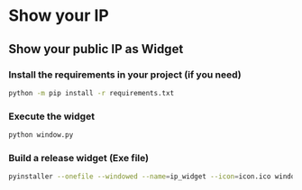 # Show your IP
## Show your public IP as Widget


### Install the requirements in your project (if you need)
```bash
python -m pip install -r requirements.txt
```

### Execute the widget
```bash
python window.py
```

### Build a release widget (Exe file)
```bash
pyinstaller --onefile --windowed --name=ip_widget --icon=icon.ico window.py
```
